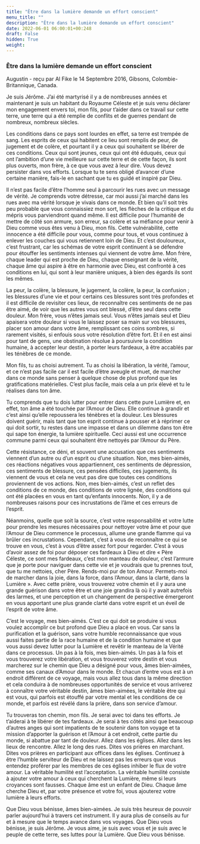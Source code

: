 ```yaml
---
title: "Être dans la lumière demande un effort conscient"
menu_title: ""
description: "Être dans la lumière demande un effort conscient"
date: 2022-06-01 06:00:01+00:248
draft: False
hidden: True
weight:
---
```

### Être dans la lumière demande un effort conscient

Augustin - reçu par Al Fike le 14 Septembre 2016, Gibsons, Colombie-Britannique, Canada.

Je suis Jérôme. J’ai été martyrisé il y a de nombreuses années et maintenant je suis un habitant du Royaume Céleste et je suis venu déclarer mon engagement envers toi, mon fils, pour t’aider dans ce travail sur cette terre, une terre qui a été remplie de conflits et de guerres pendant de nombreux, nombreux siècles.

Les conditions dans ce pays sont lourdes en effet, sa terre est trempée de sang. Les esprits de ceux qui habitent ce lieu sont remplis de peur, de jugement et de colère, et pourtant il y a ceux qui souhaitent se libérer de ces conditions. Ceux qui sont jeunes, ceux qui ont été éduqués, ceux qui ont l’ambition d’une vie meilleure sur cette terre et de cette façon, ils sont plus ouverts, mon frère, à ce que vous avez à leur dire. Vous devez persister dans vos efforts. Lorsque tu te sens obligé d’avancer d’une certaine manière, fais-le en sachant que tu es guidé et inspiré par Dieu.

Il n’est pas facile d’être l’homme seul à parcourir les rues avec un message de vérité. Je comprends votre détresse, car moi aussi j’ai marché dans les rues avec ma vérité lorsque je vivais dans ce monde. Et bien qu’il soit très peu probable que vous connaissiez mon sort, les flèches de la critique et du mépris vous parviendront quand même. Il est difficile pour l’humanité de mettre de côté son armure, son erreur, sa colère et sa méfiance pour venir à Dieu comme vous êtes venu à Dieu, mon fils. Cette vulnérabilité, cette innocence a été difficile pour vous, comme pour tous, et vous continuez à enlever les couches qui vous retiennent loin de Dieu. Et c’est douloureux, c’est frustrant, car les schémas de votre esprit continuent à se défendre pour étouffer les sentiments intenses qui viennent de votre âme. Mon frère, chaque leader qui est proche de Dieu, chaque enseignant de la vérité, chaque âme qui aspire à être en harmonie avec Dieu, est confronté à ces conditions en lui, qui sont à leur manière uniques, à bien des égards ils sont les mêmes.

La peur, la colère, la blessure, le jugement, la colère, la peur, la confusion ; les blessures d’une vie et pour certains ces blessures sont très profondes et il est difficile de revisiter ces lieux, de reconnaître ces sentiments de ne pas être aimé, de voir que les autres vous ont blessé, d’être seul dans cette douleur. Mon frère, vous n’êtes jamais seul. Vous n’êtes jamais seul et Dieu apaisera votre douleur si vous le laissez poser sa main sur vos blessures, placer son amour dans votre âme, remplissant ces coins sombres, si rarement visités, si enfouis sous votre résolution d’être fort. Et il en est ainsi pour tant de gens, une obstination résolue à poursuivre la condition humaine, à accepter leur destin, à porter leurs fardeaux, à être accablés par les ténèbres de ce monde.

Mon fils, tu as choisi autrement. Tu as choisi la libération, la vérité, l’amour, et ce n’est pas facile car il est facile d’être aveugle et muet, de marcher dans ce monde sans penser à quelque chose de plus profond que les gratifications matérielles. C’est plus facile, mais cela a un prix élevé et tu le réalises dans ton âme.

Tu comprends que tu dois lutter pour entrer dans cette pure Lumière et, en effet, ton âme a été touchée par l’Amour de Dieu. Elle continue à grandir et c’est ainsi qu’elle repoussera les ténèbres et la douleur. Les blessures doivent guérir, mais tant que ton esprit continue à pousser et à réprimer ce qui doit sortir, tu restes dans une impasse et dans un dilemme dans ton être qui sape ton énergie, ta lumière spirituelle. Ceci aussi est une occurrence commune parmi ceux qui souhaitent être nettoyés par l’Amour du Père.

Cette résistance, ce déni, et souvent une accusation que ces sentiments viennent d’un autre ou d’un esprit ou d’une situation. Non, mes bien-aimés, ces réactions négatives vous appartiennent, ces sentiments de dépression, ces sentiments de blessure, ces pensées difficiles, ces jugements, ils viennent de vous et cela ne veut pas dire que toutes ces conditions proviennent de vos actions. Non, mes bien-aimés, c’est un reflet des conditions de ce monde, des conditions de votre lignée, des conditions qui ont été placées en vous en tant qu’enfants innocents. Non, il y a de nombreuses raisons pour ces incrustations de l’âme et ces erreurs de l’esprit.

Néanmoins, quelle que soit la source, c’est votre responsabilité et votre lutte pour prendre les mesures nécessaires pour nettoyer votre âme et pour que l’Amour de Dieu commence le processus, allume une grande flamme qui va brûler ces incrustations. Cependant, c’est à vous de reconnaître ce qui se trouve en vous, c’est à vous d’être assez fort pour regarder. C’est à vous d’avoir assez de foi pour déposer ces fardeaux à Dieu et dire « Père Céleste, ce sont mes fardeaux, c’est mon manteau de douleur, c’est l’armure que je porte pour naviguer dans cette vie et je voudrais que tu prennes tout, que tu me nettoies, cher Père. Rends-moi pur de ton Amour. Permets-moi de marcher dans la joie, dans la force, dans l’Amour, dans la clarté, dans la Lumière ». Avec cette prière, vous trouverez votre chemin et il y aura une grande guérison dans votre être et une joie grandira là où il y avait autrefois des larmes, et une perception et un changement de perspective émergeront en vous apportant une plus grande clarté dans votre esprit et un éveil de l’esprit de votre âme.

C’est le voyage, mes bien-aimés. C’est ce qui doit se produire si vous voulez accomplir ce but profond que Dieu a placé en vous. Car sans la purification et la guérison, sans votre humble reconnaissance que vous aussi faites partie de la race humaine et de la condition humaine et que vous aussi devez lutter pour la Lumière et revêtir le manteau de la Vérité dans ce processus. Un pas à la fois, mes bien-aimés. Un pas à la fois et vous trouverez votre libération, et vous trouverez votre destin et vous marcherez sur le chemin que Dieu a désigné pour vous, âmes bien-aimées, comme ses canaux d’Amour dans le monde. Et chacun d’entre vous est à un endroit différent de ce voyage, mais vous allez tous dans la même direction et cela conduira à de nombreuses opportunités de service et vous arriverez à connaître votre véritable destin, âmes bien-aimées, le véritable être qui est vous, qui parfois est étouffé par votre mental et les conditions de ce monde, et parfois est révélé dans la prière, dans son service d’amour.

Tu trouveras ton chemin, mon fils. Je serai avec toi dans tes efforts. Je t’aiderai à te libérer de tes fardeaux. Je serai à tes côtés ainsi que beaucoup d’autres anges qui sont impatients de te soutenir dans ton voyage et ta mission d’apporter la guérison et l’Amour à cet endroit, cette partie du monde, si abattue par tant de douleur. Allez dans les églises. Allez dans les lieux de rencontre. Allez le long des rues. Dites vos prières en marchant. Dites vos prières en participant aux offices dans les églises. Continuez à être l’humble serviteur de Dieu et ne laissez pas les erreurs que vous entendez proférer par les membres de ces églises inhiber le flux de votre amour. La véritable humilité est l’acceptation. La véritable humilité consiste à ajouter votre amour à ceux qui cherchent la Lumière, même si leurs croyances sont fausses. Chaque âme est un enfant de Dieu. Chaque âme cherche Dieu et, par votre présence et votre foi, vous ajouterez votre lumière à leurs efforts.

Que Dieu vous bénisse, âmes bien-aimées. Je suis très heureux de pouvoir parler aujourd’hui à travers cet instrument. Il y aura plus de conseils au fur et à mesure que le temps avance dans vos voyages. Que Dieu vous bénisse, je suis Jérôme. Je vous aime, je suis avec vous et je suis avec le peuple de cette terre, ses luttes pour la Lumière. Que Dieu vous bénisse.
